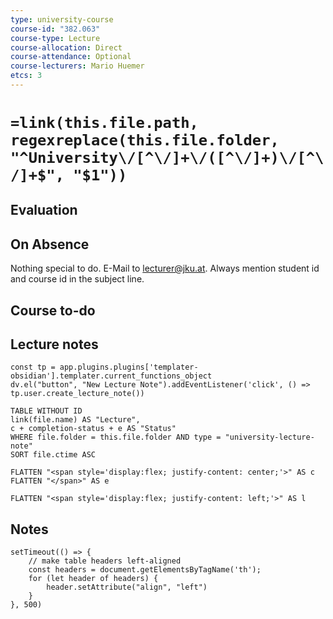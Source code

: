 ```yaml
---
type: university-course
course-id: "382.063"
course-type: Lecture
course-allocation: Direct
course-attendance: Optional
course-lecturers: Mario Huemer
etcs: 3
---
```

# `=link(this.file.path, regexreplace(this.file.folder, "^University\/[^\/]+\/([^\/]+)\/[^\/]+$", "$1"))`

## Evaluation


## On Absence
Nothing special to do.
E-Mail to lecturer@jku.at.
Always mention student id and course id in the subject line.

## Course to-do


## Lecture notes

```dataviewjs
const tp = app.plugins.plugins['templater-obsidian'].templater.current_functions_object
dv.el("button", "New Lecture Note").addEventListener('click', () => tp.user.create_lecture_note())
```

```dataview
TABLE WITHOUT ID 
link(file.name) AS "Lecture",
c + completion-status + e AS "Status"
WHERE file.folder = this.file.folder AND type = "university-lecture-note"
SORT file.ctime ASC

FLATTEN "<span style='display:flex; justify-content: center;'>" AS c
FLATTEN "</span>" AS e

FLATTEN "<span style='display:flex; justify-content: left;'>" AS l
```
## Notes


```dataviewjs
setTimeout(() => {
	// make table headers left-aligned
	const headers = document.getElementsByTagName('th');
	for (let header of headers) {
		header.setAttribute("align", "left")
	}
}, 500)
```